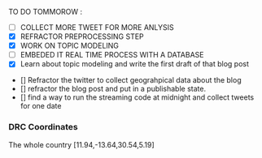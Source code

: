 TO DO TOMMOROW :

- [ ] COLLECT MORE TWEET FOR MORE ANLYSIS
- [x] REFRACTOR PREPROCESSING STEP
- [x] WORK ON TOPIC MODELING
- [ ] EMBEDED IT REAL TIME PROCESS WITH A DATABASE
- [x] Learn about topic modeling and write the first draft of that blog post
- [] Refractor the twitter to collect geograhpical data about the blog
- [] refractor the blog post and put in a publishable state.
- [] find a way to run the streaming code at midnight and collect tweets for one date

### DRC Coordinates

The whole country
[11.94,-13.64,30.54,5.19]
